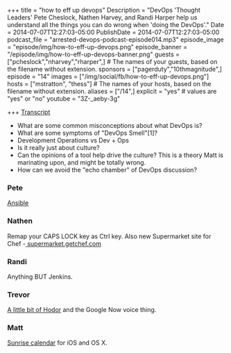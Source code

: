 +++
title = "how to eff up devops"
Description = "DevOps 'Thought Leaders' Pete Cheslock, Nathen Harvey, and Randi Harper help us understand all the things you can do wrong when 'doing the DevOps'."
Date = 2014-07-07T12:27:03-05:00
PublishDate = 2014-07-07T12:27:03-05:00
podcast_file = "arrested-devops-podcast-episode014.mp3"
episode_image = "episode/img/how-to-eff-up-devops.png"
episode_banner = "/episode/img/how-to-eff-up-devops-banner.png"
guests = ["pcheslock","nharvey","rharper",] # The names of your guests, based on the filename without extension.
sponsors = ["pagerduty","10thmagnitude",]
episode = "14"
images = ["/img/social/fb/how-to-eff-up-devops.png"]
hosts = ["mstratton", "thess"] # The names of your hosts, based on the filename without extension.
aliases = ["/14",]
explicit = "yes" # values are "yes" or "no"
youtube = "3Z-_aeby-3g"

+++
[Transcript](http://transcripts.castingwords.com/zvzw/211665.html)

<ul>
	<li>What are some common misconceptions about what DevOps is?</li>
	<li>What are some symptoms of "DevOps Smell"[1]?</li>
	<li>Development Operations vs Dev + Ops</li>
	<li>Is it really just about culture?</li>
	<li>Can the opinions of a tool help drive the culture? This is a theory Matt is marinating upon, and might be totally wrong.</li>
	<li>How can we avoid the "echo chamber" of DevOps discussion?</li>
</ul>

<h3>Pete</h3>
<a href="http://www.ansible.com/home" target="_blank">Ansible</a>
<h3>Nathen</h3>
Remap your CAPS LOCK key as Ctrl key. Also new Supermarket site for Chef -<a href="http://supermarket.getchef.com" target="_blank"> supermarket.getchef.com</a>
<h3>Randi</h3>
Anything BUT Jenkins.
<h3>Trevor</h3>
<a href="http://drazmazen.github.io/coding-shenanigans-and-a-little-bit-of-Hodor/#.U7mt-d_MoRQ.reddit" target="_blank">A little bit of Hodor</a> and the Google Now voice thing.
<h3>Matt</h3>
<a href="http://calendar.sunrise.am" target="_blank">Sunrise calendar</a> for iOS and OS X.
